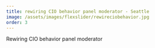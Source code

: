 ```yaml
---
title: rewiring CIO behavior panel moderator - Seattle
image: /assets/images/flexslider/rewireciobehavior.jpg 
order: 3 
---
```

Rewiring CIO behavior panel moderator